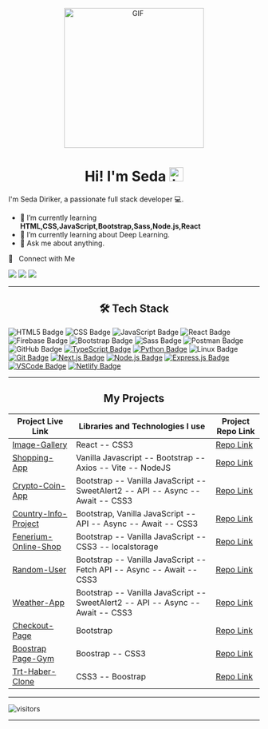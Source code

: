 <p align="center">
<img alt="GIF" src="https://github.com/arsentieva/arsentieva/blob/main/code.gif?raw=true" height="280" />
 <p/>
<h1 align="center"> Hi! I'm Seda <img src="https://user-images.githubusercontent.com/1303154/88677602-1635ba80-d120-11ea-84d8-d263ba5fc3c0.gif" width="28px" alt="hi"></h1>

I'm Seda Diriker, a passionate full stack developer  💻.

- :seedling: I’m currently learning **HTML,CSS,JavaScript,Bootstrap,Sass,Node.js,React**
- :seedling: I’m currently learning about Deep Learning. <!-- - :computer: Most used line of code `git commit -m " "`.-->
- :speech_balloon: Ask me about anything.

🤝 &nbsp; Connect with Me

[<img src="https://img.shields.io/badge/linkedin-%23FADD92.svg?&style=for-the-badge&logo=linkedin&logoColor=white" />](https://www.linkedin.com/in/seda-diriker-4a014a175/)
[<img src="https://img.shields.io/badge/twitter-%23FADD92.svg?&style=for-the-badge&logo=twitter&logoColor=white" />](https://twitter.com/seda_diriker)
[<img src="https://img.shields.io/badge/Medium-%23FADD92.svg?&style=for-the-badge&logo=medium&logoColor=white" >](https://medium.com/@seda.diriker)

<hr>
<h2 align="center">🛠 Tech Stack </h2>

![HTML5 Badge](https://img.shields.io/badge/html5-%23FADD92.svg?style=for-the-badge&logo=html5&logoColor=white)
![CSS Badge](https://img.shields.io/badge/css-%23FADD92.svg?style=for-the-badge&logo=css3&logoColor=white)
![JavaScript Badge](https://img.shields.io/badge/javascript-%23FADD92.svg?style=for-the-badge&logo=javascript&logoColor=white)
![React Badge](https://img.shields.io/badge/react-%23FADD92.svg?style=for-the-badge&logo=react&logoColor=white)
![Firebase Badge](https://img.shields.io/badge/firebase-%23FADD92.svg?style=for-the-badge&logo=firebase&logoColor=white)
![Bootstrap Badge](https://img.shields.io/badge/bootstrap-%23FADD92.svg?style=for-the-badge&logo=bootstrap&logoColor=white)
![Sass Badge](https://img.shields.io/badge/sass-%23FADD92.svg?style=for-the-badge&logo=sass&logoColor=white)
![Postman Badge](https://img.shields.io/badge/postman-%23FADD92.svg?style=for-the-badge&logo=postman&logoColor=white)
![GitHub Badge](https://img.shields.io/badge/github-%23FADD92.svg?style=for-the-badge&logo=github&logoColor=white)
[![TypeScript Badge](https://img.shields.io/badge/typescript-%23FADD92.svg?style=for-the-badge&logo=typescript&logoColor=white)](https://your-typescript-link-here)
[![Python Badge](https://img.shields.io/badge/python-%23FADD92.svg?style=for-the-badge&logo=python&logoColor=white)](https://your-python-link-here)
![Linux Badge](https://img.shields.io/badge/linux-%23FADD92.svg?style=for-the-badge&logo=linux&logoColor=white)
[![Git Badge](https://img.shields.io/badge/git-%23FADD92.svg?style=for-the-badge&logo=git&logoColor=white)](https://your-git-link-here)
[![Next.js Badge](https://img.shields.io/badge/Next.js-%23FADD92.svg?style=for-the-badge&logo=next.js&logoColor=white)](https://your-next-js-link-here)
[![Node.js Badge](https://img.shields.io/badge/Node.js-%23FADD92.svg?style=for-the-badge&logo=node.js&logoColor=white)](https://nodejs.org/)
[![Express.js Badge](https://img.shields.io/badge/Express.js-%23FADD92.svg?style=for-the-badge)](https://expressjs.com/)
[![VSCode Badge](https://img.shields.io/badge/VS_Code-%23FADD92.svg?style=for-the-badge&logo=visual-studio-code&logoColor=white)](https://code.visualstudio.com/)
[![Netlify Badge](https://img.shields.io/badge/Netlify-%23FADD92.svg?style=for-the-badge&logo=netlify&logoColor=white)](https://www.netlify.com/)

<hr>

<h2 align="center">My Projects </h2>


| Project Live Link                | Libraries and Technologies I use      | Project Repo Link         |
|-----------------------------|--------------------------------------|---------------------------|
| [Image-Gallery](https://65fafbfaee024d0081fa5c9f--imagee-galleryy.netlify.app/) | React -- CSS3  | [Repo Link](https://github.com/sedadiriker/Clarusway-BootCamp-/tree/main/REACT/image-gallery)   |
| [Shopping-App](https://sedadiriker.github.io/Clarusway-BootCamp-/JAVASCR%C4%B0PT/NODEJS/Shopping-App/dist/) | Vanilla Javascript -- Bootstrap -- Axios -- Vite -- NodeJS | [Repo Link](https://github.com/sedadiriker/Clarusway-BootCamp-/tree/main/JAVASCR%C4%B0PT/NODEJS/Shopping-App/dist)   |
| [Crypto-Coin-App](https://sedadiriker.github.io/Clarusway-BootCamp-/JAVASCR%C4%B0PT/Crypto-Coin-App/) | Bootstrap -- Vanilla JavaScript -- SweetAlert2 -- API -- Async -- Await -- CSS3    | [Repo Link](https://github.com/sedadiriker/Clarusway-BootCamp-/tree/main/JAVASCR%C4%B0PT/Crypto-Coin-App)   |
| [Country-Info-Project](https://sedadiriker.github.io/Clarusway-BootCamp-/JAVASCR%C4%B0PT/country-info-project/) | Bootstrap, Vanilla JavaScript -- API -- Async -- Await -- CSS3 | [Repo Link](https://github.com/sedadiriker/Clarusway-BootCamp-/tree/main/JAVASCR%C4%B0PT/country-info-project)   |
| [Fenerium-Online-Shop](https://sedadiriker.github.io/Clarusway-BootCamp-/JAVASCR%C4%B0PT/Fenerium-Online-Shop/) | Bootstrap -- Vanilla JavaScript -- CSS3 -- localstorage | [Repo Link](https://github.com/sedadiriker/Clarusway-BootCamp-/tree/main/JAVASCR%C4%B0PT/Fenerium-Online-Shop)   |
| [Random-User](https://sedadiriker.github.io/Clarusway-BootCamp-/JAVASCR%C4%B0PT/Random-User-Data-Project//) | Bootstrap -- Vanilla JavaScript -- Fetch API -- Async -- Await -- CSS3 | [Repo Link](https://github.com/sedadiriker/Clarusway-BootCamp-/tree/main/JAVASCR%C4%B0PT/Random-User-Data-Project)   |
| [Weather-App](https://sedadiriker.github.io/Clarusway-BootCamp-/JAVASCR%C4%B0PT/haftal%C4%B1k-hava-durumu-app/) | Bootstrap -- Vanilla JavaScript -- SweetAlert2 -- API -- Async -- Await -- CSS3 | [Repo Link](https://github.com/sedadiriker/Clarusway-BootCamp-/tree/main/JAVASCR%C4%B0PT/haftal%C4%B1k-hava-durumu-app)   |
| [Checkout-Page](https://sedadiriker.github.io/Clarusway-BootCamp-/JAVASCR%C4%B0PT/checkout-page/index.html) | Bootstrap | [Repo Link](https://github.com/sedadiriker/Clarusway-BootCamp-/tree/main/JAVASCR%C4%B0PT/checkout-page)   |
| [Boostrap Page-Gym](https://sedadiriker.github.io/Clarusway-BootCamp-/HTML-CSS/gym-boostrap-page/) | Boostrap -- CSS3 | [Repo Link](https://github.com/sedadiriker/Clarusway-BootCamp-/tree/main/HTML-CSS/gym-boostrap-page)   |
| [Trt-Haber-Clone](https://sedadiriker.github.io/Clarusway-BootCamp-/HTML-CSS/trt-clone/) | CSS3 -- Boostrap | [Repo Link](https://github.com/sedadiriker/Clarusway-BootCamp-/tree/main/HTML-CSS/trt-clone)   |

<hr>

![visitors](https://visitor-badge.laobi.icu/badge?page_id=sedadiriker)

<hr>

